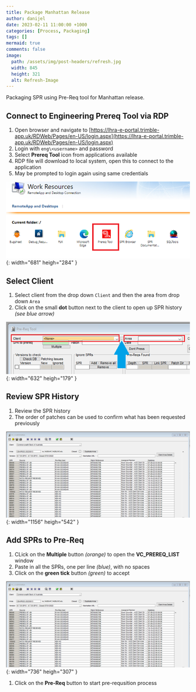 ```yaml
---
title: Package Manhattan Release
author: danijel
date: 2023-02-11 11:00:00 +1000
categories: [Process, Packaging]
tags: []
mermaid: true
comments: false
image:
  path: /assets/img/post-headers/refresh.jpg
  width: 845
  height: 321
  alt: Refresh-Image
---
```


Packaging SPR using Pre-Req tool for Manhattan release.

## Connect to Engineering Prereq Tool via RDP

1. Open browser and navigate to [https://lhra-e-portal.trimble-app.uk/RDWeb/Pages/en-US/login.aspx](https://lhra-e-portal.trimble-app.uk/RDWeb/Pages/en-US/login.aspx)
1. Login with `eng\<username>` and password
1. Select **Prereq Tool** icon from applications available
1. RDP file will download to local system, open this to connect to the application
1. May be prompted to login again using same credentials

![prereq tool](/assets/img/2023/02/11/select-prereq-tool.png){: width="681" heigh="284" }

## Select Client

1. Select client from the drop down `Client` and then the area from drop down `Area`
1. Click on the small **dot** button next to the client to open up SPR history _(see blue arrow)_

![prereq tool 01](/assets/img/2023/02/11/prereq-01.png){: width="632" heigh="179" }

## Review SPR History

1. Review the SPR history
1. The order of patches can be used to confirm what has been requested previously

![prereq tool 02](/assets/img/2023/02/11/prereq-02.png){: width="1156" heigh="542" }

## Add SPRs to Pre-Req

1. CLick on the **Multiple** button _(orange)_ to open the **VC_PREREQ_LIST** window
1. Paste in all the SPRs, one per line _(blue)_, with no spaces
1. Click on the **green tick** button _(green)_ to accept

![prereq tool 02](/assets/img/2023/02/11/prereq-02.png){: width="736" heigh="307" }

1. Click on the **Pre-Req** button to start pre-requsition process

